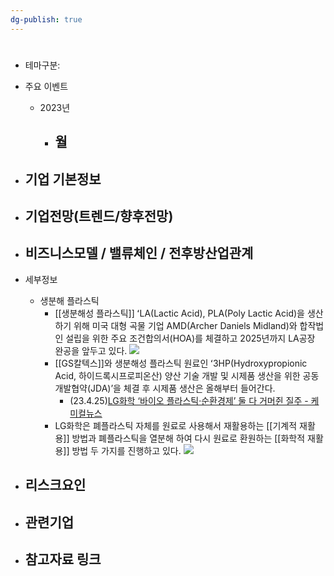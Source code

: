 ```yaml
---
dg-publish: true
---
```

#


- 테마구분:




- 주요 이벤트
	- 2023년
		- 월
			- 




- 기업 기본정보
	- 





 - 기업전망(트렌드/향후전망)
	- 





- 비즈니스모델 / 밸류체인 / 전후방산업관계
	- 





- 세부정보
	- 생분해 플라스틱
		- [[생분해성 플라스틱]] ʻLA(Lactic Acid), PLA(Poly Lactic Acid)을 생산하기 위해 미국 대형 곡물 기업 AMD(Archer Daniels Midland)와 합작법인 설립을 위한 주요 조건합의서(HOA)를 체결하고 2025년까지 LA공장 완공을 앞두고 있다.  ![](https://i.imgur.com/CteqyiD.png)
		- [[GS칼텍스]]와 생분해성 플라스틱 원료인 ʻ3HP(Hydroxypropionic Acid, 하이드록시프로피온산) 양산 기술 개발 및 시제품 생산을 위한 공동개발협약(JDA)’을 체결 후 시제품 생산은 올해부터 들어간다.  
			- (23.4.25)[LG화학 ‘바이오 플라스틱·순환경제’ 둘 다 거머쥔 질주 - 케미컬뉴스](http://www.chemicalnews.co.kr/news/articleView.html?idxno=5568)
		- LG화학은 폐플라스틱 자체를 원료로 사용해서 재활용하는 [[기계적 재활용]] 방법과 폐플라스틱을 열분해 하여 다시 원료로 환원하는 [[화학적 재활용]] 방법 두 가지를 진행하고 있다.  ![](https://i.imgur.com/blpZpCA.png)
	





- 리스크요인
	- 





- 관련기업
	- 




- 참고자료 링크
	- 